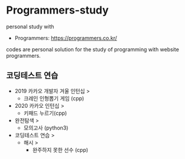 # Programmers-study
personal study with 
* Programmers: https://programmers.co.kr/


codes are personal solution for the study of programming with website  programmers.


## 코딩테스트 연습
* 2019 카카오 개발자 겨울 인턴십 >
  * 크레인 인형뽑기 게임 (cpp)
* 2020 카카오 인턴십 > 
  * 키패드 누르기(cpp)
* 완전탐색 > 
  * 모의고사 (python3)
* 코딩테스트 연습 >
  * 해시 > 
    * 완주하지 못한 선수 (cpp)
